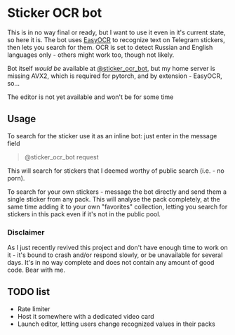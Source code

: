 # Sticker OCR bot
This is in no way final or ready, but I want to use it even in it's current state, so here it is.
The bot uses [EasyOCR](https://github.com/JaidedAI/EasyOCR) to recognize text on Telegram stickers, 
then lets you search for them.
OCR is set to detect Russian and English languages only - others might work too, though not likely.

Bot itself _would be_ available at [@sticker_ocr_bot](https://t.me/sticker_ocr_bot), but my home server is missing 
AVX2, which is required for pytorch, and by extension - EasyOCR, so... 

The editor is not yet available and won't be for some time

## Usage
To search for the sticker use it as an inline bot: just enter in the message field
> @sticker_ocr_bot request

This will search for stickers that I deemed worthy of public search (i.e. - no porn).

To search for your own stickers - message the bot directly and send them a single sticker from any pack.
This will analyse the pack completely, at the same time adding it to your own "favorites" collection, 
letting you search for stickers in this pack even if it's not in the public pool.

### Disclaimer
As I just recently revived this project and don't have enough time to work on it - it's bound to crash and/or respond 
slowly, or be unavailable for several days. It's in no way complete and does not contain any amount of good code. 
Bear with me.

## TODO list
* Rate limiter
* Host it somewhere with a dedicated video card
* Launch editor, letting users change recognized values in their packs